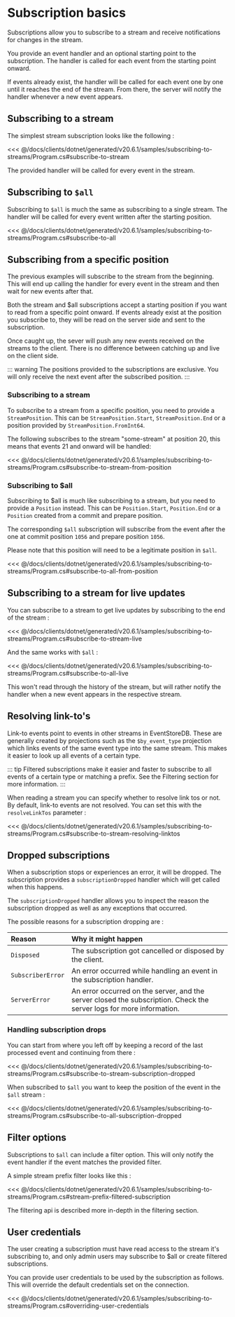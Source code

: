 # Subscription basics

Subscriptions allow you to subscribe to a stream and receive notifications for changes in the stream.

You provide an event handler and an optional starting point to the subscription. The handler is called for each event from the starting point onward.

If events already exist, the handler will be called for each event one by one until it reaches the end of the stream. From there, the server will notify the handler whenever a new event appears.

## Subscribing to a stream

The simplest stream subscription looks like the following :

<<< @/docs/clients/dotnet/generated/v20.6.1/samples/subscribing-to-streams/Program.cs#subscribe-to-stream

The provided handler will be called for every event in the stream.

## Subscribing to `$all`

Subscribing to `$all` is much the same as subscribing to a single stream. The handler will be called for every event written after the starting position.

<<< @/docs/clients/dotnet/generated/v20.6.1/samples/subscribing-to-streams/Program.cs#subscribe-to-all

## Subscribing from a specific position

The previous examples will subscribe to the stream from the beginning. This will end up calling the handler for every event in the stream and then wait for new events after that.

Both the stream and $all subscriptions accept a starting position if you want to read from a specific point onward.
If events already exist at the position you subscribe to, they will be read on the server side and sent to the subscription.

Once caught up, the sever will push any new events received on the streams to the client. There is no difference between catching up and live on the client side.

::: warning
The positions provided to the subscriptions are exclusive. You will only receive the next event after the subscribed position.
:::

### Subscribing to a stream

To subscribe to a stream from a specific position, you need to provide a `StreamPosition`. This can be `StreamPosition.Start`, `StreamPosition.End` or a position provided by `StreamPosition.FromInt64`.

The following subscribes to the stream "some-stream" at position 20, this means that events 21 and onward will be handled:

<<< @/docs/clients/dotnet/generated/v20.6.1/samples/subscribing-to-streams/Program.cs#subscribe-to-stream-from-position

### Subscribing to $all

Subscribing to $all is much like subscribing to a stream, but you need to provide a `Position` instead. This can be `Position.Start`, `Position.End` or a `Position` created from a commit and prepare position.

The corresponding `$all` subscription will subscribe from the event after the one at commit position `1056` and prepare position `1056`.

Please note that this position will need to be a legitimate position in `$all`.

<<< @/docs/clients/dotnet/generated/v20.6.1/samples/subscribing-to-streams/Program.cs#subscribe-to-all-from-position

## Subscribing to a stream for live updates

You can subscribe to a stream to get live updates by subscribing to the end of the stream :

<<< @/docs/clients/dotnet/generated/v20.6.1/samples/subscribing-to-streams/Program.cs#subscribe-to-stream-live

And the same works with `$all` :

<<< @/docs/clients/dotnet/generated/v20.6.1/samples/subscribing-to-streams/Program.cs#subscribe-to-all-live

This won't read through the history of the stream, but will rather notify the handler when a new event appears in the respective stream.

## Resolving link-to's

Link-to events point to events in other streams in EventStoreDB. These are generally created by projections such as the `$by_event_type` projection which links events of the same event type into the same stream. This makes it easier to look up all events of a certain type.

::: tip
Filtered subscriptions make it easier and faster to subscribe to all events of a certain type or matching a prefix. See the Filtering section for more information.
:::

When reading a stream you can specify whether to resolve link tos or not. By default, link-to events are not resolved. You can set this with the `resolveLinkTos` parameter :

<<< @/docs/clients/dotnet/generated/v20.6.1/samples/subscribing-to-streams/Program.cs#subscribe-to-stream-resolving-linktos

## Dropped subscriptions

When a subscription stops or experiences an error, it will be dropped. The subscription provides a `subscriptionDropped` handler which will get called when this happens.

The `subscriptionDropped` handler allows you to inspect the reason the subscription dropped as well as any exceptions that occurred.

The possible reasons for a subscription dropping are :

| Reason | Why it might happen |
| :----- | :------------------ |
| `Disposed` | The subscription got cancelled or disposed by the client. |
| `SubscriberError` | An error occurred while handling an event in the subscription handler. |
| `ServerError` | An error occurred on the server, and the server closed the subscription. Check the server logs for more information. |

### Handling subscription drops

You can start from where you left off by keeping a record of the last processed event and continuing from there :

<<< @/docs/clients/dotnet/generated/v20.6.1/samples/subscribing-to-streams/Program.cs#subscribe-to-stream-subscription-dropped

When subscribed to `$all` you want to keep the position of the event in the `$all` stream :

<<< @/docs/clients/dotnet/generated/v20.6.1/samples/subscribing-to-streams/Program.cs#subscribe-to-all-subscription-dropped

## Filter options

Subscriptions to `$all` can include a filter option. This will only notify the event handler if the event matches the provided filter.

A simple stream prefix filter looks like this :

<<< @/docs/clients/dotnet/generated/v20.6.1/samples/subscribing-to-streams/Program.cs#stream-prefix-filtered-subscription

The filtering api is described more in-depth in the filtering section. 

## User credentials

The user creating a subscription must have read access to the stream it's subscribing to, and only admin users may subscribe to $all or create filtered subscriptions.

You can provide user credentials to be used by the subscription as follows. This will override the default credentials set on the connection.

<<< @/docs/clients/dotnet/generated/v20.6.1/samples/subscribing-to-streams/Program.cs#overriding-user-credentials
